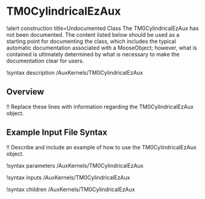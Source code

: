 # TM0CylindricalEzAux

!alert construction title=Undocumented Class
The TM0CylindricalEzAux has not been documented. The content listed below should be used as a starting point for
documenting the class, which includes the typical automatic documentation associated with a
MooseObject; however, what is contained is ultimately determined by what is necessary to make the
documentation clear for users.

!syntax description /AuxKernels/TM0CylindricalEzAux

## Overview

!! Replace these lines with information regarding the TM0CylindricalEzAux object.

## Example Input File Syntax

!! Describe and include an example of how to use the TM0CylindricalEzAux object.

!syntax parameters /AuxKernels/TM0CylindricalEzAux

!syntax inputs /AuxKernels/TM0CylindricalEzAux

!syntax children /AuxKernels/TM0CylindricalEzAux
